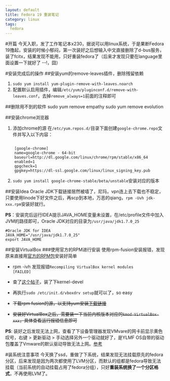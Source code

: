 ```yaml
---
layout: default
title: Fedora 19 重装笔记
category: linux
tags: 
  fedora
---
```


#开篇
今天入职，发了工作笔记本x230，据说可以用linux系统，于是果断Fedora 19撸起，安装的时候小郁闷，第一次装好之后想输入中文直接删除了d-bus服务，装了fcitx，结果发现不能用，只好重装fedora了（后来才发现只要在language里面设置一下就好了 --!，囧）

#安装完成后的操作
##安装yum的remove-leaves插件，删除残留依赖
1. `sudo yum install yum-plugin-remove-with-leaves.noarch`
2. 配置默认启用插件，编辑`/etc/yum/pluginconf.d/remove-with-leaves.conf`，去掉`remove_always=1`前面的注释即可

##删除用不到的软件
    sudo yum remove empathy
    sudo yum remove evolution
    
##安装chrome浏览器
1. 添加chrome的源 在`/etc/yum.repos.d/`目录下面创建`google-chrome.repo`文件并写入以下内容：
<pre><code>
    [google-chrome]  
    name=google-chrome - 64-bit  
    baseurl=http://dl.google.com/linux/chrome/rpm/stable/x86_64  
    enabled=1  
    gpgcheck=1  
    gpgkey=https://dl-ssl.google.com/linux/linux_signing_key.pub  
</code></pre>
2. `sudo yum install google-chrome-stable/beta/unstable`安装对应的版本

##安装Idea
Oracle JDK下载链接居然被墙了，尼玛，vpn连上去下载也不稳定，只要使用linode下好文件之后，再scp到本地，万恶的qiang，`rpm -Uvh jdk-xxx.rpm`安装好就行。

**PS**：安装完后运行IDEA提示JAVA\_HOME变量未设置，在/etc/profile文件中加入JVM的路径即可，Oracle JDK对应的目录为`/usr/java/jdk1.7.0_25`
    
    #Oracle JDK for IDEA
    JAVA_HOME="/usr/java/jdk1.7.0_25"
    export JAVA_HOME

##安装VirtualBox
###使用官方的RPM进行安装
使用rpm-fusion安装报错，发现原来直接用[官方的RPM包](https://www.virtualbox.org/wiki/Linux_Downloads)安装好简单

+ rpm -ivh 发现报错`Recompiling VirtualBox kernel modules                      [FAILED]`
+ 查了[这个帖子](http://forums.fedoraforum.org/archive/index.php/t-237427.html)，装了下kernel-devel
+ 再执行`sudo /etc/init.d/vboxdrv setup`就可以了，so easy

+ <del>下载rpm fusion的源，以支持yum安装[下载链接](http://rpmfusion.org/Configuration)</del>
+ <del>安装好VirtualBox之后，需要装一下当前内核版本对应的`kmod-VirtualBox-xxx`，具体查看运行报错信息即可</del>

**PS**: 装好之后发现无法上网，查看了下设备管理器发现VMvare的网卡前显示黄色叹号，右键 > 更新驱动 > 手动选择另外一个驱动就好了，是YLMF OS自带的驱动包覆盖了Vmware的默认驱动导致无法上网。[参考](http://blog.csdn.net/evilcode/article/details/7645479)


#装系统注意事项
今天换了ssd，重做了下系统，结果发现无法挂载原先的fedora分区，后来发现是因为两次都使用了LVM分区，而默认的组都是fedora导致无法挂载（当前系统的自动挂载占用了fedora分组），只好**重装系统换了一个分区格式**，不再使用LVM了。
